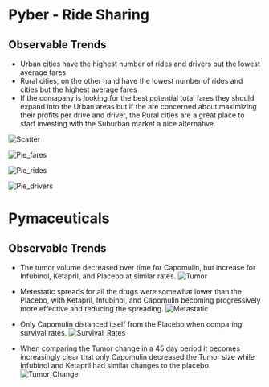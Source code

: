 # Pyber - Ride Sharing
## Observable Trends
* Urban cities have the highest number of rides and drivers but the lowest average fares
* Rural cities, on the other hand have the lowest number of rides and cities but the highest average fares
* If the comapany is looking for the best potential total fares they should expand into the Urban areas but if the are concerned about maximizing their profits per drive and driver, the Rural cities are a great place to start investing with the Suburban market a nice alternative.

![Scatter](scatter_plot.png)

![Pie_fares](pie_fares.png)

![Pie_rides](pie_rides.png)

![Pie_drivers](pie_drivers.png)

# Pymaceuticals
## Observable Trends
* The tumor volume decreased over time for Capomulin, but increase for Infubinol, Ketapril, and Placebo at similar rates.
![Tumor](Tumor_Response.png)

* Metestatic spreads for all the drugs were somewhat lower than the Placebo, with Ketapril, Infubinol, and Capomulin becoming progressively more effective and reducing the spreading.
![Metastatic](Met.png)

* Only Capomulin distanced itself from the Placebo when comparing survival rates.
![Survival_Rates](Surv.png)

* When comparing the Tumor change in a 45 day period it becomes increasingly clear that only Capomulin decreased the Tumor size while Infubinol and Ketapril had similar changes to the placebo.
![Tumor_Change](Tumor_Change.png)
